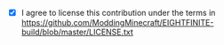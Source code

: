 


- [x] I agree to license this contribution under the terms in https://github.com/ModdingMinecraft/EIGHTFINITE-build/blob/master/LICENSE.txt
